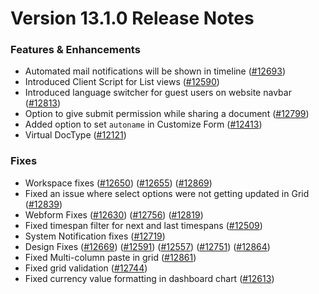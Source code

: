 # Version 13.1.0 Release Notes

### Features & Enhancements

- Automated mail notifications will be shown in timeline ([#12693](https://github.com/criscostack/criscostack/pull/12693))
- Introduced Client Script for List views ([#12590](https://github.com/criscostack/criscostack/pull/12590))
- Introduced language switcher for guest users on website navbar ([#12813](https://github.com/criscostack/criscostack/pull/12813))
- Option to give submit permission while sharing a document ([#12799](https://github.com/criscostack/criscostack/pull/12799))
- Added option to set `autoname` in Customize Form ([#12413](https://github.com/criscostack/criscostack/pull/12413))
- Virtual DocType ([#12121](https://github.com/criscostack/criscostack/pull/12121))

### Fixes

- Workspace fixes ([#12650](https://github.com/criscostack/criscostack/pull/12650)) ([#12655](https://github.com/criscostack/criscostack/pull/12655)) ([#12869](https://github.com/criscostack/criscostack/pull/12869))
- Fixed an issue where select options were not getting updated in Grid ([#12839](https://github.com/criscostack/criscostack/pull/12839))
- Webform Fixes ([#12630](https://github.com/criscostack/criscostack/pull/12630)) ([#12756](https://github.com/criscostack/criscostack/pull/12756)) ([#12819](https://github.com/criscostack/criscostack/pull/12819))
- Fixed timespan filter for next and last timespans ([#12509](https://github.com/criscostack/criscostack/pull/12509))
- System Notification fixes ([#12719](https://github.com/criscostack/criscostack/pull/12719))
- Design Fixes ([#12669](https://github.com/criscostack/criscostack/pull/12669)) ([#12591](https://github.com/criscostack/criscostack/pull/12591)) ([#12557](https://github.com/criscostack/criscostack/pull/12557)) ([#12751](https://github.com/criscostack/criscostack/pull/12751)) ([#12864](https://github.com/criscostack/criscostack/pull/12864))
- Fixed Multi-column paste in grid ([#12861](https://github.com/criscostack/criscostack/pull/12861))
- Fixed grid validation ([#12744](https://github.com/criscostack/criscostack/pull/12744))
- Fixed currency value formatting in dashboard chart ([#12613](https://github.com/criscostack/criscostack/pull/12613))
